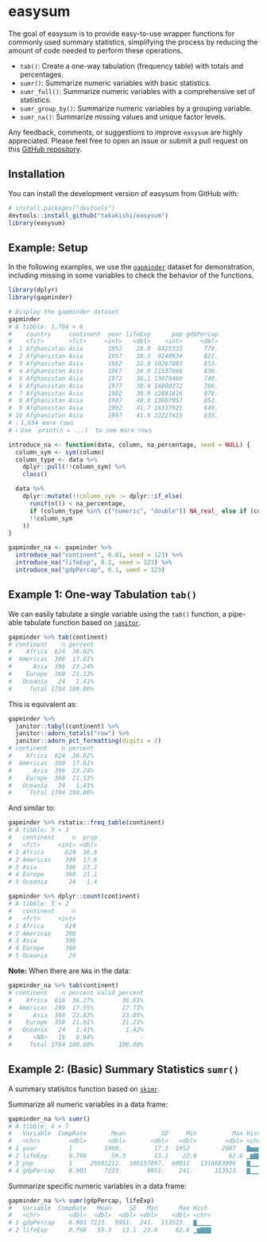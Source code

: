 
# easysum

<!-- badges: start -->
<!-- badges: end -->

The goal of easysum is to provide easy-to-use wrapper functions for commonly used summary statistics, simplifying the process by reducing the amount of code needed to perform these operations.

- `tab()`: Create a one-way tabulation (frequency table) with totals and percentages. 
- `sumr()`: Summarize numeric variables with basic statistics. 
- `sumr_full()`: Summarize numeric variables with a comprehensive set of statistics.
- `sumr_group_by()`: Summarize numeric variables by a grouping variable.
- `sumr_na()`: Summarize missing values and unique factor levels.


Any feedback, comments, or suggestions to improve `easysum` are highly appreciated. Please feel free to open an issue or submit a pull request on this [GitHub repository](https://github.com/takakishi/easysum).


## Installation

You can install the development version of easysum from GitHub with:

``` r
# install.packages("devtools")
devtools::install_github("takakishi/easysum")
library(easysum)
```


## Example: Setup

In the following examples, we use the [`gapminder`](https://cran.r-project.org/web/packages/gapminder/readme/README.html) dataset for demonstration, including missing in some variables to check the behavior of the functions.

```r
library(dplyr)
library(gapminder)

# Display the gapminder dataset
gapminder
# A tibble: 1,704 × 6
#    country     continent  year lifeExp      pop gdpPercap
#    <fct>       <fct>     <int>   <dbl>    <int>     <dbl>
#  1 Afghanistan Asia       1952    28.8  8425333      779.
#  2 Afghanistan Asia       1957    30.3  9240934      821.
#  3 Afghanistan Asia       1962    32.0 10267083      853.
#  4 Afghanistan Asia       1967    34.0 11537966      836.
#  5 Afghanistan Asia       1972    36.1 13079460      740.
#  6 Afghanistan Asia       1977    38.4 14880372      786.
#  7 Afghanistan Asia       1982    39.9 12881816      978.
#  8 Afghanistan Asia       1987    40.8 13867957      852.
#  9 Afghanistan Asia       1992    41.7 16317921      649.
# 10 Afghanistan Asia       1997    41.8 22227415      635.
# ℹ 1,694 more rows
# ℹ Use `print(n = ...)` to see more rows

introduce_na <- function(data, column, na_percentage, seed = NULL) {
  column_sym <- sym(column)
  column_type <- data %>%
    dplyr::pull(!!column_sym) %>%
    class()

  data %>%
    dplyr::mutate(!!column_sym := dplyr::if_else(
      runif(n()) < na_percentage,
      if (column_type %in% c("numeric", "double")) NA_real_ else if (column_type == "integer") NA_integer_ else if (column_type == "character") NA_character_ else NA,
      !!column_sym
    ))
}

gapminder_na <- gapminder %>%
  introduce_na("continent", 0.01, seed = 123) %>%
  introduce_na("lifeExp", 0.2, seed = 123) %>%
  introduce_na("gdpPercap", 0.1, seed = 123) 
```


## Example 1: One-way Tabulation `tab()`

We can easily tabulate a single variable using the `tab()` function, a pipe-able tabulate function based on [`janitor`](https://sfirke.github.io/janitor/index.html).

``` r
gapminder %>% tab(continent)
# continent    n percent
#    Africa  624  36.62%
#  Americas  300  17.61%
#      Asia  396  23.24%
#    Europe  360  21.13%
#   Oceania   24   1.41%
#     Total 1704 100.00%
```

This is equivalent as:

``` r
gapminder %>%
  janitor::tabyl(continent) %>%
  janitor::adorn_totals("row") %>%
  janitor::adorn_pct_formatting(digits = 2)
# continent    n percent
#    Africa  624  36.62%
#  Americas  300  17.61%
#      Asia  396  23.24%
#    Europe  360  21.13%
#   Oceania   24   1.41%
#     Total 1704 100.00%
```

And similar to: 

```r
gapminder %>% rstatix::freq_table(continent)
# A tibble: 5 × 3
#   continent     n  prop
#   <fct>     <int> <dbl>
# 1 Africa      624  36.6
# 2 Americas    300  17.6
# 3 Asia        396  23.2
# 4 Europe      360  21.1
# 5 Oceania      24   1.4
```

```r
gapminder %>% dplyr::count(continent)
# A tibble: 5 × 2
#   continent     n
#   <fct>     <int>
# 1 Africa      624
# 2 Americas    300
# 3 Asia        396
# 4 Europe      360
# 5 Oceania      24
```

**Note:** When there are `NA`s in the data:

```r
gapminder_na %>% tab(continent)
# continent    n percent valid_percent
#    Africa  618  36.27%        36.61%
#  Americas  299  17.55%        17.71%
#      Asia  389  22.83%        23.05%
#    Europe  358  21.01%        21.21%
#   Oceania   24   1.41%         1.42%
#      <NA>   16   0.94%             -
#     Total 1704 100.00%       100.00%
```


## Example 2: (Basic) Summary Statistics `sumr()`

A summary statisitcs function based on [`skimr`](https://github.com/ropensci/skimr).

Summarize all numeric variables in a data frame: 

```r
gapminder_na %>% sumr()
# A tibble: 4 × 7
#   Variable  CompRate       Mean          SD     Min          Max Hist 
#   <chr>        <dbl>      <dbl>       <dbl>   <dbl>        <dbl> <chr>
# 1 year         1         1980.         17.3  1952         2007   ▇▅▅▅▇
# 2 lifeExp      0.798       59.3        13.1    23.6         82.6 ▁▆▇▇▇
# 3 pop          1     29601212.  106157897.  60011   1318683096   ▇▁▁▁▁
# 4 gdpPercap    0.903     7223.       9951.    241.      113523.  ▇▁▁▁▁
```

Summarize specific numeric variables in a data frame:

```r
gapminder_na %>% sumr(gdpPercap, lifeExp)
#   Variable  CompRate   Mean     SD   Min      Max Hist 
#   <chr>        <dbl>  <dbl>  <dbl> <dbl>    <dbl> <chr>
# 1 gdpPercap    0.903 7223.  9951.  241.  113523.  ▇▁▁▁▁
# 2 lifeExp      0.798   59.3   13.1  23.6     82.6 ▁▆▇▇▇
```


